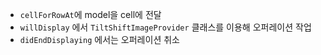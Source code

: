 - `cellForRowAt`에 model을 cell에 전달
- `willDisplay` 에서 `TiltShiftImageProvider` 클래스를 이용해 오퍼레이션 작업
- `didEndDisplaying`  에서는 오퍼레이션 취소